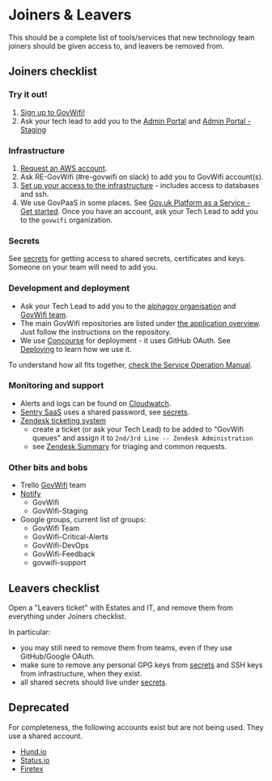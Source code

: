 # Joiners & Leavers

This should be a complete list of tools/services that new technology team
joiners should be given access to, and leavers be removed from.


## Joiners checklist

### Try it out!

1. [Sign up to GovWifi!](https://www.wifi.service.gov.uk/about-govwifi/connect-to-govwifi/)
2. Ask your tech lead to add you to the [Admin Portal](https://admin.wifi.service.gov.uk/) and [Admin Portal - Staging](https://admin.staging.wifi.service.gov.uk/)

### Infrastructure

1. [Request an AWS account](https://gds-request-an-aws-account.cloudapps.digital/).
2. Ask RE-GovWifi (#re-govwifi on slack) to add you to GovWifi account(s).
3. [Set up your access to the infrastructure][accessing-the-infrastructure] - includes access to databases and ssh.
4. We use GovPaaS in some places. See [Gov.uk Platform as a Service - Get started](https://docs.cloud.service.gov.uk/get_started.html). Once you have an account, ask your Tech Lead to add you to the `govwifi` organization.

### Secrets

See [secrets][secrets] for getting access to shared secrets, certificates and keys. Someone on your team will need to add you.

### Development and deployment

- Ask your Tech Lead to add you to the [alphagov organisation](https://github.com/alphagov) and [GovWifi team](https://github.com/orgs/alphagov/teams/govwifi).
- The main GovWifi repositories are listed under [the application overview][application]. Just follow the instructions on the repository.
- We use [Concourse](https://cd.gds-reliability.engineering/) for deployment - it uses GitHub OAuth. See [Deploying][deploying] to learn how we use it.

To understand how all fits together, [check the Service Operation Manual](https://docs.google.com/document/d/1XvzfnjQf2kCbArJBiI6B6_pnvZOCkwX-N1WyTPAZfWI/edit).

### Monitoring and support

- Alerts and logs can be found on [Cloudwatch](https://eu-west-2.console.aws.amazon.com/cloudwatch/home?region=eu-west-2#).
- [Sentry SaaS](https://sentry.io/organizations/government-digital-services/projects/) uses a shared password, see [secrets][secrets].
- [Zendesk ticketing system](https://govuk.zendesk.com/agent/dashboard)
    - create a ticket (or ask your Tech Lead) to be added to "GovWifi queues" and assign it to `2nd/3rd Line -- Zendesk Administration`
    - see [Zendesk Summary][zendesk_summary] for triaging and common requests.


### Other bits and bobs

- Trello [GovWifi](https://trello.com/govwifi) team
- [Notify](https://www.notifications.service.gov.uk/accounts)
  - GovWifi
  - GovWifi-Staging
- Google groups, current list of groups:
  - GovWifi Team
  - GovWifi-Critical-Alerts
  - GovWifi-DevOps
  - GovWifi-Feedback
  - govwifi-support


## Leavers checklist

Open a "Leavers ticket" with Estates and IT, and remove them from everything under Joiners checklist.

In particular:

- you may still need to remove them from teams, even if they use GitHub/Google OAuth.
- make sure to remove any personal GPG keys from [secrets][secrets] and SSH keys from infrastructure, when they exist.
- all shared secrets should live under [secrets][secrets].

## Deprecated

For completeness, the following accounts exist but are not being used. They use a shared account.

* [Hund.io](https://status.wifi.service.gov.uk/dashboard/team/users)
* [Status.io](https://manage.statuspage.io/organizations/p6bxj7rb8tpc/team)
* [Firetex](https://app.firetext.co.uk/)

[application]: /index.html
[accessing-the-infrastructure]: /accessing-the-infrastructure.html
[deploying]: /deploying.html
[secrets]: /secrets.html
[zendesk_summary]: /zendesk_summary.html
